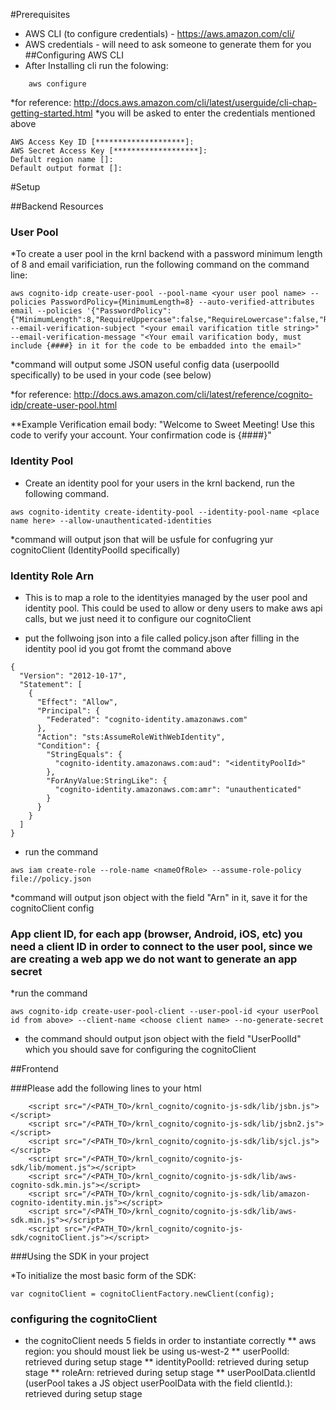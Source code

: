 #Prerequisites 
* AWS CLI (to configure credentials) - <https://aws.amazon.com/cli/>
* AWS credentials - will need to ask someone to generate them for you
##Configuring AWS CLI
* After Installing cli run the folowing:
```
	aws configure
```
*for reference: http://docs.aws.amazon.com/cli/latest/userguide/cli-chap-getting-started.html
*you will be asked to enter the credentials mentioned above 

```
AWS Access Key ID [********************]: 
AWS Secret Access Key [*******************]: 
Default region name []: 
Default output format []: 
```


#Setup

##Backend Resources
### User Pool
*To create a user pool in the krnl backend with a password minimum length of 8 and  email varificiation, run the following command on the command line: 

```
aws cognito-idp create-user-pool --pool-name <your user pool name> --policies PasswordPolicy={MinimumLength=8} --auto-verified-attributes email --policies '{"PasswordPolicy":{"MinimumLength":8,"RequireUppercase":false,"RequireLowercase":false,"RequireNumbers":false,"RequireSymbols":false}}' --email-verification-subject "<your email varification title string>" --email-verification-message "<Your email varification body, must include {####} in it for the code to be embadded into the email>"
```

*command will output some JSON useful config data (userpoolId specifically) to be used in your code (see below)

*for reference: http://docs.aws.amazon.com/cli/latest/reference/cognito-idp/create-user-pool.html

**Example Verification email body: "Welcome to Sweet Meeting! Use this code to verify your account. Your confirmation code is {####}"

### Identity Pool
* Create an identity pool for your users in the krnl backend, run the following command.

```
aws cognito-identity create-identity-pool --identity-pool-name <place name here> --allow-unauthenticated-identities
```

*command will output json that will be usfule for confugring yur cognitoClient (IdentityPoolId specifically)

### Identity Role Arn
* This is to map a role to the identityies managed by the user pool and identity pool. This could be used to allow or deny users to make aws api calls, but we just need it to configure our cognitoClient

* put the follwoing json into a file called policy.json after filling in the identity pool id you got fromt the command above
```
{
  "Version": "2012-10-17",
  "Statement": [
    {
      "Effect": "Allow",
      "Principal": {
        "Federated": "cognito-identity.amazonaws.com"
      },
      "Action": "sts:AssumeRoleWithWebIdentity",
      "Condition": {
        "StringEquals": {
          "cognito-identity.amazonaws.com:aud": "<identityPoolId>"
        },
        "ForAnyValue:StringLike": {
          "cognito-identity.amazonaws.com:amr": "unauthenticated"
        }
      }
    }
  ]
}
```
* run the command 
```
aws iam create-role --role-name <nameOfRole> --assume-role-policy file://policy.json
```
*command will output  json object with the field "Arn" in it, save it for the cognitoClient config

### App client ID, for each app (browser, Android, iOS, etc) you need a client ID in order to connect to the user pool, since we are creating a web app we do not want to generate an app secret

*run the command 

```
aws cognito-idp create-user-pool-client --user-pool-id <your userPool id from above> --client-name <choose client name> --no-generate-secret
```
* the command should output json object with the field "UserPoolId" which you should save for configuring the cognitoClient

##Frontend

###Please add the following lines to your html 
```
	<script src="/<PATH_TO>/krnl_cognito/cognito-js-sdk/lib/jsbn.js"></script>
	<script src="/<PATH_TO>/krnl_cognito/cognito-js-sdk/lib/jsbn2.js"></script>
	<script src="/<PATH_TO>/krnl_cognito/cognito-js-sdk/lib/sjcl.js"></script> 
	<script src="/<PATH_TO>/krnl_cognito/cognito-js-sdk/lib/moment.js"></script> 
	<script src="/<PATH_TO>/krnl_cognito/cognito-js-sdk/lib/aws-cognito-sdk.min.js"></script>
	<script src="/<PATH_TO>/krnl_cognito/cognito-js-sdk/lib/amazon-cognito-identity.min.js"></script>
	<script src="/<PATH_TO>/krnl_cognito/cognito-js-sdk/lib/aws-sdk.min.js"></script>
	<script src="/<PATH_TO>/krnl_cognito/cognito-js-sdk/cognitoClient.js"></script>
```

###Using the SDK in your project 

*To initialize the most basic form of the SDK:

```
var cognitoClient = cognitoClientFactory.newClient(config);
```

### configuring the cognitoClient
* the cognitoClient needs 5 fields in order to instantiate correctly
** aws region: you should moust liek be using us-west-2
** userPoolId: retrieved during setup stage 
** identityPoolId: retrieved during setup stage
** roleArn: retrieved during setup stage
** userPoolData.clientId (userPool takes a JS object userPoolData with the field clientId.): retrieved during setup stage 